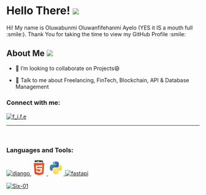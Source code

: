 <h1> Hello There! <img src = "https://raw.githubusercontent.com/MartinHeinz/MartinHeinz/master/wave.gif" width = 50px> </h1>
<p align='center'>
  
<div size='20px'> Hi! My name is Oluwabunmi Oluwanfifehanmi Ayelo (YES it IS a mouth full :smile:). Thank You for taking the time to view my GitHub Profile :smile: 
</div>


<h2> About Me <img src = "https://media0.giphy.com/media/KDDpcKigbfFpnejZs6/giphy.gif?cid=ecf05e47oy6f4zjs8g1qoiystc56cu7r9tb8a1fe76e05oty&rid=giphy.gif" width = 100px></h2>


- 👯 I’m looking to collaborate on Projects😄

- 💬 Talk to me about Freelancing, FinTech, Blockchain, API & Database Management


<h3 align="left">Connect with me:</h3>
<p align="left">
<a href="https://instagram.com/f_i.f.e" target="blank"><img align="center" src="https://raw.githubusercontent.com/rahuldkjain/github-profile-readme-generator/master/src/images/icons/Social/instagram.svg" alt="f_i.f.e" height="30" width="40" /></a>
</p>

<hr>
<br>


<h3 align="left">Languages and Tools:</h3>
<p align="left"> <a href="https://www.djangoproject.com/" target="_blank" rel="noreferrer"> <img src="https://cdn.worldvectorlogo.com/logos/django.svg" alt="django" width="40" height="40"/> <a href="https://www.w3.org/html/" target="_blank" rel="noreferrer"> <img src="https://raw.githubusercontent.com/devicons/devicon/master/icons/html5/html5-original-wordmark.svg" alt="html5" width="40" height="40"/> </a> <a href="https://www.python.org" target="_blank" rel="noreferrer"> <img src="https://raw.githubusercontent.com/devicons/devicon/master/icons/python/python-original.svg" alt="python" width="40" height="40"/> </a> <a href="https://fastapi.tiangolo.com/" target="_blank" rel="noreferrer"> <img src="https://cdn.worldvectorlogo.com/logos/fastapi.svg" alt="fastapi" width="40" height="40"/>
  
<!--   <p><img align="left" src="https://github-readme-stats.vercel.app/api/top-langs?username=Six-01&show_icons=true&locale=en&layout=compact" alt="Six-01" /></p> -->

<!-- <p>&nbsp;<img align="center" src="https://github-readme-stats.vercel.app/api?username=Six-01&show_icons=true&locale=en" alt="Six-01" /></p> -->

<p><img align="center" src="https://github-readme-streak-stats.herokuapp.com/?user=Six-01&" alt="Six-01" /></p>


